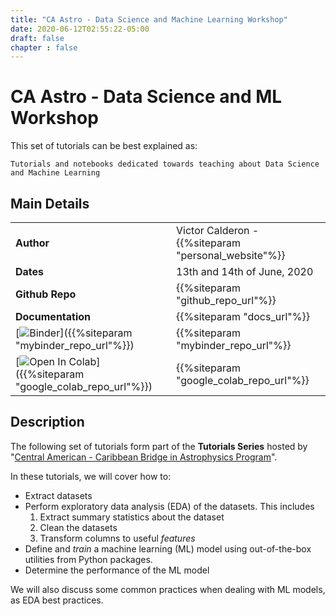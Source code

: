 ```yaml
---
title: "CA Astro - Data Science and Machine Learning Workshop"
date: 2020-06-12T02:55:22-05:00
draft: false
chapter : false
---
```


# CA Astro - Data Science and ML Workshop

This set of tutorials can be best explained as:

    Tutorials and notebooks dedicated towards teaching about Data Science and Machine Learning

## Main Details

| | |
|---------------|---------------------------------------------------|
| **Author**    | Victor Calderon - {{%siteparam "personal_website"%}} |
| **Dates**     | 13th and 14th of June, 2020                       |
| **Github Repo** | {{%siteparam "github_repo_url"%}} |
| **Documentation** | {{%siteparam "docs_url"%}} |
| [![Binder](https://mybinder.org/badge_logo.svg)]({{%siteparam "mybinder_repo_url"%}}) | {{%siteparam "mybinder_repo_url"%}} |
| [![Open In Colab](https://colab.research.google.com/assets/colab-badge.svg)]({{%siteparam "google_colab_repo_url"%}}) | {{%siteparam "google_colab_repo_url"%}} |


## Description

The following set of tutorials form part of the **Tutorials Series** hosted
by "[Central American - Caribbean Bridge in Astrophysics Program](https://cencabridgeastro.weebly.com/)".

In these tutorials, we will cover how to:

- Extract datasets
- Perform exploratory data analysis (EDA) of the datasets. This includes
    1. Extract summary statistics about the dataset
    2. Clean the datasets
    3. Transform columns to useful *features*
- Define and *train* a machine learning (ML) model using out-of-the-box utilities from Python packages.
- Determine the performance of the ML model

We will also discuss some common practices when dealing with ML models, as EDA best practices.

